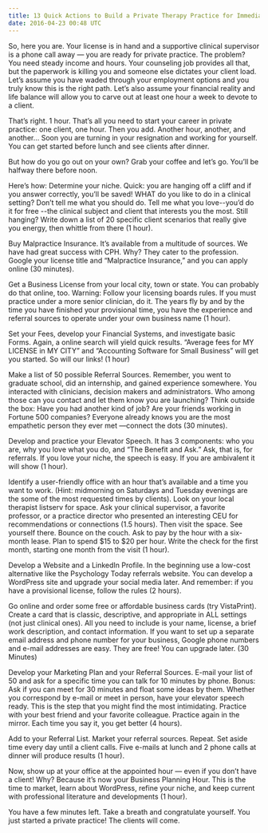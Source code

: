 ```yaml
---
title: 13 Quick Actions to Build a Private Therapy Practice for Immediate Impact
date: 2016-04-23 00:48 UTC
---
```


So, here you are. Your license is in hand and a supportive clinical supervisor is a phone call away — you are ready for private practice. The problem? You need steady income and hours. Your counseling job provides all that, but the paperwork is killing you and someone else dictates your client load. Let’s assume you have waded through your employment options and you truly know this is the right path. Let’s also assume your financial reality and life balance will allow you to carve out at least one hour a week to devote to a client.

That’s right. 1 hour. That’s all you need to start your career in private practice: one client, one hour. Then you add. Another hour, another, and another… Soon you are turning in your resignation and working for yourself. You can get started before lunch and see clients after dinner. 

But how do you go out on your own? Grab your coffee and let’s go. You’ll be halfway there before noon.

Here’s how:
Determine your niche. 
Quick: you are hanging off a cliff and if you answer correctly, you’ll be saved! WHAT do you like to do in a clinical setting? Don’t tell me what you should do. Tell me what you love--you’d do it for free --the clinical subject and client that interests you the most. Still hanging? Write down a list of 20 specific client scenarios that really give you energy, then whittle from there (1 hour).

Buy Malpractice Insurance. It’s available from a multitude of sources. We have had great success with CPH. Why? They cater to the profession. Google your license title and “Malpractice Insurance,” and you can apply online (30 minutes).

Get a Business License from your local city, town or state. You can probably do that online, too. Warning: Follow your licensing boards rules. If you must practice under a more senior clinician, do it. The years fly by and by the time you have finished your provisional time, you have the experience and referral sources to operate under your own business name (1 hour).

Set your Fees, develop your Financial Systems, and investigate basic Forms. Again, a online search will yield quick results. “Average fees for MY LICENSE in MY CITY” and “Accounting Software for Small Business” will get you started. So will our links! (1 hour)

Make a list of 50 possible Referral Sources. Remember, you went to graduate school, did an internship, and gained experience somewhere. You interacted with clinicians, decision makers and administrators. Who among those can you contact and let them know you are launching? Think outside the box: Have you had another kind of job? Are your friends working in Fortune 500 companies? Everyone already knows you are the most empathetic person they ever met —connect the dots (30 minutes).

Develop and practice your Elevator Speech. It has 3 components: who you are, why you love what you do, and “The Benefit and Ask.” Ask, that is, for referrals. If you love your niche, the speech is easy. If you are ambivalent it will show (1 hour).

Identify a user-friendly office with an hour that’s available and a time you want to work. (Hint: midmorning on Saturdays and Tuesday evenings are the some of the most requested times by clients). Look on your local therapist listserv for space. Ask your clinical supervisor, a favorite professor, or a practice director who presented an interesting CEU for recommendations or connections (1.5 hours). Then visit the space. See yourself there. Bounce on the couch. Ask to pay by the hour with a six-month lease. Plan to spend $15 to $20 per hour. Write the check for the first month, starting one month from the visit (1 hour).

Develop a Website and a LinkedIn Profile.  In the beginning use a low-cost alternative like the Psychology Today referrals website. You can develop a WordPress site and upgrade your social media later.  And remember: if you have a provisional license, follow the rules (2 hours).

Go online and order some free or affordable business cards (try VistaPrint). Create a card that is classic, descriptive, and appropriate in ALL settings (not just clinical ones). All you need to include is your name, license, a brief work description, and contact information. If you want to set up a separate email address and phone number for your business, Google phone numbers and e-mail addresses are easy. They are free! You can upgrade later. (30 Minutes)

Develop your Marketing Plan and your Referral Sources. E-mail your list of 50 and ask for a specific time you can talk for 10 minutes by phone. Bonus: Ask if you can meet for 30 minutes and float some ideas by them. Whether you correspond by e-mail or meet in person, have your elevator speech ready. This is the step that you might find the most intimidating. Practice with your best friend and your favorite colleague. Practice again in the mirror. Each time you say it, you get better (4 hours).

Add to your Referral List. Market your referral sources. Repeat. Set aside time every day until a client calls. Five e-mails at lunch and 2 phone calls at dinner will produce results (1 hour).

Now, show up at your office at the appointed hour — even if you don’t have a client!  Why? Because it’s now your Business Planning Hour. This is the time to market, learn about WordPress, refine your niche, and keep current with professional literature and developments (1 hour).


You have a few minutes left. Take a breath and congratulate yourself. You just started a private practice! The clients will come.
